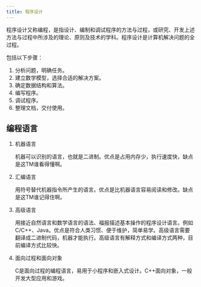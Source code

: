 ```yaml
---
title: 程序设计
---
```


程序设计又称编程，是指设计、编制和调试程序的方法与过程，或研究、开发上述方法与过程中所涉及的理论、原则及技术的学科。程序设计是计算机解决问题的全过程。

包括以下步骤：

1. 分析问题，明确任务。
2. 建立数学模型，选择合适的解决方案。
3. 确定数据结构和算法。
4. 编写程序。
5. 调试程序。
6. 整理文档，交付使用。

## 编程语言

1. 机器语言

   机器可以识别的语言，也就是二进制。优点是占用内存少，执行速度快，缺点是这TM谁看得懂啊。

2. 汇编语言

   用符号替代机器指令所产生的语言。优点是比机器语言容易阅读和修改。缺点是这TM谁记得住啊。

3. 高级语言

   用接近自然语言和数学语言的语法、福报描述基本操作的程序设计语言。例如C/C++、Java。优点是符合人类习惯、便于维护，简单易学。高级语言需要翻译成二进制代码，机器才能执行。高级语言有解释方式和编译方式两种，目前编译方式比较快。

4. 面向过程和面向对象

   C是面向过程的编程语言，易用于小程序和嵌入式设计。C++面向对象，一般开发大型应用和游戏。